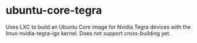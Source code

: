 # ubuntu-core-tegra

Uses LXC to build an Ubuntu Core image for Nvidia Tegra devices with the linux-nvidia-tegra-igx kernel. Does not support cross-building yet.
